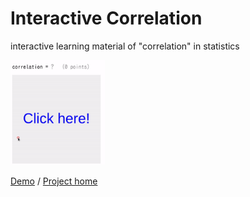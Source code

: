 # Interactive Correlation

interactive learning material of "correlation" in statistics

<img src="movie.gif" width="30%">

[Demo](https://kaorahi.github.io/interactive_correlation/corr.html) / [Project home](https://github.com/kaorahi/interactive_correlation)
